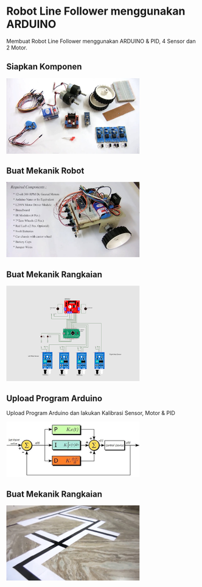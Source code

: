 # Robot Line Follower menggunakan ARDUINO

Membuat Robot Line Follower menggunakan ARDUINO & PID, 4 Sensor dan 2 Motor.

## Siapkan Komponen
<p align="left">
  <img src="images/Komponen.jpg" width="350" title="Komponen">
</p>

## Buat Mekanik Robot
<p align="left">
  <img src="images/Mekanik.jpg" width="350" title="Mekanik">
</p>

## Buat Mekanik Rangkaian
<p align="left">
  <img src="images/Rangkaian.png" width="350" title="KomponRangkaianen">
</p>

## Upload Program Arduino
Upload Program Arduino dan lakukan Kalibrasi Sensor, Motor & PID
<p align="left">
  <img src="images/PID.jpg" width="350" title="PID">
</p>

## Buat Mekanik Rangkaian
<p align="left">
  <img src="images/Arena 2.jpg" width="350" title="Arena">
</p>